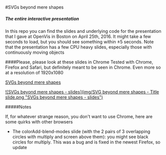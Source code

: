 #SVGs beyond mere shapes
##### The entire interactive presentation

In this repo you can find the slides and underlying code for the presentation that I gave at OpenVis in Boston on April 25th, 2016. It might take a few seconds to load, but you should see something within ±5 seconds. Note that the presentation has a few CPU heavy slides, especially those with continuously moving objects

####Please, please look at these slides in Chrome
Tested with Chrome, Firefox and Safari, but definitely meant to be seen in Chrome. Even more so at a resolution of 1920x1080

[SVGs beyond mere shapes](http://nbremer.github.io/openvis2016/slides)

[![SVGs beyond mere shapes - slides](img/SVG beyond mere shapes - Title slide.png "SVGs beyond mere shapes - slides")](http://nbremer.github.io/openvis2016/slides)

#####Notes

If, for whatever strange reason, you don't want to use Chrome, here are some quirks with other browsers

- The colorAdd-blend-modes slide (with the 2 pairs of 3 overlapping circles with multiply and screen above them): you might see black circles for multiply. This was a bug and is fixed in the newest Firefox, so update
